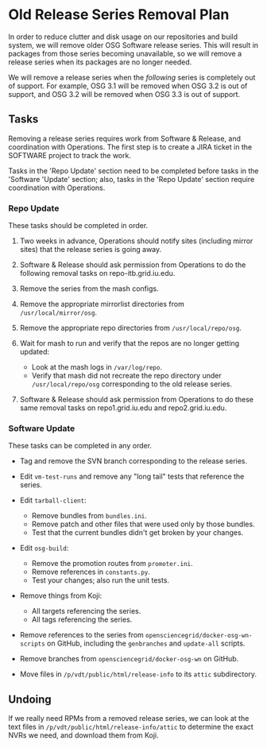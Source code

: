 Old Release Series Removal Plan
===============================

In order to reduce clutter and disk usage on our repositories and build system,
we will remove older OSG Software release series.  This will result in packages
from those series becoming unavailable, so we will remove a release series when
its packages are no longer needed.

We will remove a release series when the _following_ series is completely out
of support.  For example, OSG 3.1 will be removed when OSG 3.2 is out of
support, and OSG 3.2 will be removed when OSG 3.3 is out of support.


Tasks
-----

Removing a release series requires work from Software & Release, and
coordination with Operations. The first step is to create a JIRA ticket
in the SOFTWARE project to track the work.

Tasks in the 'Repo Update' section need to be completed before tasks in
the 'Software 'Update' section; also, tasks in the 'Repo Update' section
require coordination with Operations.


### Repo Update

These tasks should be completed in order.

1.  Two weeks in advance, Operations should notify sites (including mirror
    sites) that the release series is going away.

2.  Software & Release should ask permission from Operations to do
    the following removal tasks on repo-itb.grid.iu.edu.
    
3.  Remove the series from the mash configs.

4.  Remove the appropriate mirrorlist directories from `/usr/local/mirror/osg`.

5.  Remove the appropriate repo directories from `/usr/local/repo/osg`.

6.  Wait for mash to run and verify that the repos are no longer getting
    updated:

    -  Look at the mash logs in `/var/log/repo`.
    -  Verify that mash did not recreate the repo directory under
       `/usr/local/repo/osg` corresponding to the old release series.

7.  Software & Release should ask permission from Operations to do
    these same removal tasks on repo1.grid.iu.edu and repo2.grid.iu.edu.

### Software Update

These tasks can be completed in any order.

- Tag and remove the SVN branch corresponding to the release series.

- Edit `vm-test-runs` and remove any "long tail" tests that reference the
  series.

- Edit `tarball-client`:

  - Remove bundles from `bundles.ini`.
  - Remove patch and other files that were used only by those bundles.
  - Test that the current bundles didn't get broken by your changes.

- Edit `osg-build`:

  - Remove the promotion routes from `promoter.ini`.
  - Remove references in `constants.py`.
  - Test your changes; also run the unit tests.

- Remove things from Koji:

  - All targets referencing the series.
  - All tags referencing the series.

- Remove references to the series from `opensciencegrid/docker-osg-wn-scripts`
  on GitHub, including the `genbranches` and `update-all` scripts.

- Remove branches from `opensciencegrid/docker-osg-wn` on GitHub.

- Move files in `/p/vdt/public/html/release-info` to its `attic` subdirectory.


Undoing
-------

If we really need RPMs from a removed release series, we can look at the text
files in `/p/vdt/public/html/release-info/attic` to determine the exact NVRs we
need, and download them from Koji.


